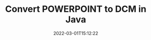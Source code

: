 ---
############################# Static ############################
layout: "auto-gen-conversion"
date: 2022-03-01T15:12:22
draft: false
otherformats: 
breadcrumb: POWERPOINT to DCM in Java

############################# Head ############################
head_title: "POWERPOINT to DCM Converter in Java"
head_description: "Convert POWERPOINT to DCM in Java using a few lines of code. Use the GroupDocs Document Conversion API to convert over 160 file formats."

############################# Header ############################
title: "Convert POWERPOINT to DCM in Java"
description: "POWERPOINT to DCM conversion with a few lines of Java code"
bg_image: "https://cms.admin.containerize.com/templates/aspose/App_Themes/V3/images/bg/header1.png"
bg_overlay: false
button:
    enable: true

############################# SubMenu ############################
submenu:
    enable: true

    left:
        img_alt: "GroupDocs.Conversion for Java"
        image: "https://cms.admin.containerize.com/templates/groupdocs/images/product-logos/90x90-noborder/groupdocs-conversion-java.png"
        product: "GroupDocs.Conversion"
        platform: "Java"



############################# About ############################
about:
    enable: true
    title: "About GroupDocs.Conversion for Java API"
    content: |
        [GroupDocs.Conversion for Java](https://products.groupdocs.com/conversion/java/) can be used to convert Microsoft Word, Excel, PowerPoint, PDF, Visio and other formats. GroupDocs.Conversion is a standalone API that is suitable for back-end and internal systems where high performance is required. It does not depend on any software such as Microsoft or Open Office.
    

overview:
    enable: true
    content: |
        Convert your POWERPOINT files to DCM in Java easily. You can use just a couple of Java code lines in any platform of your choice like - Windows, Linux, macOS.
        You can try POWERPOINT to DCM conversion for free and evaluate conversion results quality.  Along with simple file conversion scenarios you can try more advanced options for loading source POWERPOINT file and for saving output DCM result. 
        
        For example, for the source POWERPOINT file you may use the following load options:

        * auto-detect file format;
        * specify password for protected files (if file format supports it);
        * replace missing fonts to preserve document appearance.
        
        There are also advanced convert options for the DCM file:

        * convert specific document page or page range;
        * add a watermark to the converted DCM file and many more.

        Once conversion is completed you can save your DCM file to the local file path or any third-party storage like FTP, Amazon S3, Google Drive, Dropbox etc. Please note - to convert POWERPOINT to DCM there is no need for any additional software installed - like MS Office, Open Office, Adobe Acrobat Reader etc.


############################# Steps ############################
steps:
    enable: true
    title_left: "Steps to convert POWERPOINT to DCM in Java"
    content_left: |
        [GroupDocs.Conversion for Java](https://products.groupdocs.com/conversion/java/) makes it easy for developers to convert a POWERPOINT file to DCM with a few lines of code.
        
        * Create an instance of the Converter class and provide the file POWERPOINT with the full path
        * Create and set ConvertOptions for DCM type.
        * Call the Converter.Convert method and pass the full path and format (DCM) as a parameter

    title_right: "System Requirements"
    content_right: |
        Basic conversion with GroupDocs.Conversion for Java can be done in just a few simple steps. Our APIs are supported on all major platforms and operating systems. Before executing the code below, make sure you have the following prerequisites installed on your system.

        * Operating systems: Microsoft Windows, Linux, MacOS
        * Development environments: NetBeans, Intellij IDEA, Eclipse, etc.
        * Java runtime: J2SE 6.0 and above
        * Get the latest GroupDocs.Conversion for Java from [Maven](https://repository.groupdocs.com/webapp/#/artifacts/browse/tree/General/repo/com/groupdocs/groupdocs-conversion)
         
    code: |
        ```java    
        // Load source file POWERPOINT for conversion
        Converter converter = new Converter("input.powerpoint");
        // Prepare conversion options for target format DCM
        ConvertOptions convertOptions = new FileType().fromExtension("dcm").getConvertOptions();
        // Convert to DCM format
        converter.convert("output.dcm", convertOptions);
        ```

demos:
    enable: true
    title: "POWERPOINT to DCM Live Demo"
    content: |
       Convert POWERPOINT to DCM now by visiting the [GroupDocs.Conversion App](https://products.groupdocs.app/conversion/family) website. Online demo has the following advantages
          

more_formats:
    enable: true
    title: "Other supported POWERPOINT conversions in Java"
    content: "You can also convert POWERPOINT to many other file formats. Please see the list below."
       
       
back_to_top:
    enable: true
---